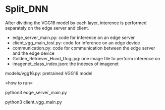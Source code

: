 # Split_DNN

After dividing the VGG16 model by each layer, interence is performed separately on the edge server and client.

- edge_server_main.py: code for inference on an edge server
- client_vgg_main_test.py: code for inference on an edge device 
- communication.py: code for communication between the edge server and the edge device
- Golden_Retriever_Hund_Dog.jpg: one image file to perform inference on
- imagenet_class_index.json: the indexes of imagenet

models/vgg16.py: pretrained VGG16 model


=how to run=

python3 edge_server_main.py

python3 client_vgg_main.py
